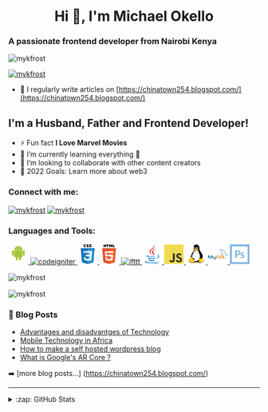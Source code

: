 <h1 align="center">Hi 👋, I'm Michael Okello</h1>
<h3 align="left">A passionate frontend developer from Nairobi Kenya</h3>


<p align="left"> <img src="https://komarev.com/ghpvc/?username=mykfrost&label=Profile%20views&color=0e75b6&style=flat" alt="mykfrost" /> </p>

<p align="left"> <a href="https://github.com/ryo-ma/github-profile-trophy"><img src="https://github-profile-trophy.vercel.app/?username=mykfrost" alt="mykfrost" /></a> </p>

- 📝 I regularly write articles on [https://chinatown254.blogspot.com/](https://chinatown254.blogspot.com/)
## I'm a Husband, Father and Frontend Developer!
- ⚡ Fun fact **I Love Marvel Movies**
- 🌱 I’m currently learning everything 🤣
- 👯 I’m looking to collaborate with other content creators
- 🥅 2022 Goals: Learn more about web3
<h3 align="left">Connect with me:</h3>
<p align="left">
<a href="https://twitter.com/mykfrost" target="blank"><img align="center" src="https://raw.githubusercontent.com/rahuldkjain/github-profile-readme-generator/master/src/images/icons/Social/twitter.svg" alt="mykfrost" height="30" width="40" /></a>
<a href="https://linkedin.com/in/mykfrost" target="blank"><img align="center" src="https://raw.githubusercontent.com/rahuldkjain/github-profile-readme-generator/master/src/images/icons/Social/linked-in-alt.svg" alt="mykfrost" height="30" width="40" /></a>
</p>

<h3 align="left">Languages and Tools:</h3>
<p align="left"> <a href="https://developer.android.com" target="_blank" rel="noreferrer"> <img src="https://raw.githubusercontent.com/devicons/devicon/master/icons/android/android-original-wordmark.svg" alt="android" width="40" height="40"/> </a> <a href="https://codeigniter.com" target="_blank" rel="noreferrer"> <img src="https://cdn.worldvectorlogo.com/logos/codeigniter.svg" alt="codeigniter" width="40" height="40"/> </a> <a href="https://www.w3schools.com/css/" target="_blank" rel="noreferrer"> <img src="https://raw.githubusercontent.com/devicons/devicon/master/icons/css3/css3-original-wordmark.svg" alt="css3" width="40" height="40"/> </a> <a href="https://www.w3.org/html/" target="_blank" rel="noreferrer"> <img src="https://raw.githubusercontent.com/devicons/devicon/master/icons/html5/html5-original-wordmark.svg" alt="html5" width="40" height="40"/> </a> <a href="https://ifttt.com/" target="_blank" rel="noreferrer"> <img src="https://www.vectorlogo.zone/logos/ifttt/ifttt-ar21.svg" alt="ifttt" width="40" height="40"/> </a> <a href="https://www.java.com" target="_blank" rel="noreferrer"> <img src="https://raw.githubusercontent.com/devicons/devicon/master/icons/java/java-original.svg" alt="java" width="40" height="40"/> </a> <a href="https://developer.mozilla.org/en-US/docs/Web/JavaScript" target="_blank" rel="noreferrer"> <img src="https://raw.githubusercontent.com/devicons/devicon/master/icons/javascript/javascript-original.svg" alt="javascript" width="40" height="40"/> </a> <a href="https://www.linux.org/" target="_blank" rel="noreferrer"> <img src="https://raw.githubusercontent.com/devicons/devicon/master/icons/linux/linux-original.svg" alt="linux" width="40" height="40"/> </a> <a href="https://www.mysql.com/" target="_blank" rel="noreferrer"> <img src="https://raw.githubusercontent.com/devicons/devicon/master/icons/mysql/mysql-original-wordmark.svg" alt="mysql" width="40" height="40"/> </a> <a href="https://www.photoshop.com/en" target="_blank" rel="noreferrer"> <img src="https://raw.githubusercontent.com/devicons/devicon/master/icons/photoshop/photoshop-line.svg" alt="photoshop" width="40" height="40"/> </a> </p>

<p><img align="center" src="https://github-readme-stats.vercel.app/api/top-langs?username=mykfrost&show_icons=true&locale=en&layout=compact" alt="mykfrost" /></p>

<p><img align="center" src="https://github-readme-streak-stats.herokuapp.com/?user=mykfrost&" alt="mykfrost" /></p>


### 📕  Blog Posts

<!-- BLOG-POST-LIST:START -->
- [Advantages and disadvantges of Technology ](https://chinatown254.blogspot.com/2019/04/advantages-and-disadvantages-of.html)
- [Mobile Technology in Africa](https://chinatown254.blogspot.com/2018/04/mobile-technology-in-africa.html)
- [How to make a self hosted wordpress blog](https://chinatown254.blogspot.com/2017/12/how-to-make-self-hosted-wordpress.html)
- [What is Google's AR Core ?](https://chinatown254.blogspot.com/2018/07/what-is-googles-arcore-details-inside.html)

<!-- BLOG-POST-LIST:END -->

➡️ [more blog posts...] (https://chinatown254.blogspot.com/)

---



<details>
  <summary>:zap: GitHub Stats</summary>

  <img align="left" alt="Mike Frost's GitHub Stats" src="https://github-readme-stats.vercel.app/api?username=mykfrost&show_icons=true&hide_border=false&title_color=ff652f&icon_color=FFE400&bg_color=09131B&text_color=ffffff&border_color=0c1a25" />

</details>

[website]: http://chinatown254.blogspot.com/
[twitter]: https://twitter.com/mykfrost
[youtube]: https://youtube.com/mykfrost
[instagram]: https://instagram.com/mykfrost
[linkedin]: https://linkedin.com/in/mykfrost

